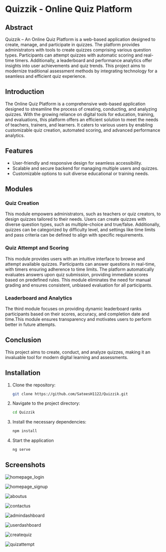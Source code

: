 # Quizzik - Online Quiz Platform

## Abstract
Quizzik – An Online Quiz Platform is a web-based application designed to create, manage, and participate in quizzes. The platform provides administrators with tools to create quizzes comprising various question types. Participants can attempt quizzes with automatic scoring and real-time timers. Additionally, a leaderboard and performance analytics offer insights into user achievements and quiz trends. This project aims to modernize traditional assessment methods by integrating technology for a seamless and efficient quiz experience.

## Introduction
The Online Quiz Platform is a comprehensive web-based application designed to streamline the process of creating, conducting, and analyzing quizzes. With the growing reliance on digital tools for education, training, and evaluations, this platform offers an efficient solution to meet the needs of teachers, trainers, and learners. It caters to various users by enabling customizable quiz creation, automated scoring, and advanced performance analytics.

## Features
- User-friendly and responsive design for seamless accessibility.
- Scalable and secure backend for managing multiple users and quizzes.
- Customizable options to suit diverse educational or training needs.

## Modules
### Quiz Creation
This module empowers administrators, such as teachers or quiz creators, to design quizzes tailored to their needs. Users can create quizzes with diverse question types, such as multiple-choice and true/false. Additionally, quizzes can be categorized by difficulty level, and settings like time limits and pass criteria can be defined to align with specific requirements.

### Quiz Attempt and Scoring
This module provides users with an intuitive interface to browse and attempt available quizzes. Participants can answer questions in real-time, with timers ensuring adherence to time limits. The platform automatically evaluates answers upon quiz submission, providing immediate scores based on predefined rules. This module eliminates the need for manual grading and ensures consistent, unbiased evaluation for all participants.

### Leaderboard and Analytics
The third module focuses on providing dynamic leaderboard ranks participants based on their scores, accuracy, and completion date and time.This module ensures transparency and motivates users to perform better in future attempts.

## Conclusion
This project aims to create, conduct, and analyze quizzes, making it an invaluable tool for modern digital learning and assessments.

## Installation
1. Clone the repository:
   ```bash
   git clone https://github.com/SateesH1122/Quizzik.git
2. Navigate to the project directory:
   ```bash
   cd Quizzik
3. Install the necessary dependencies:
   ```bash
   npm install
4. Start the application
   ```bash
   ng serve
## Screenshots
![homepage_login](https://github.com/user-attachments/assets/0cd614e1-f2ca-45d2-ab27-e53df7d0ffcf)

![homepage_signup](https://github.com/user-attachments/assets/c042840b-f7a3-4fef-9742-3c17952b51c8)

![aboutus](https://github.com/user-attachments/assets/5ab84f27-7d4d-4e6f-ab85-257b65ee2712)

![contactus](https://github.com/user-attachments/assets/71c8a46d-be08-464e-9619-1fca9e94f684)

![admindashboard](https://github.com/user-attachments/assets/42069037-ba96-47a7-9421-873f9229c2ec)

![userdashboard](https://github.com/user-attachments/assets/0d16ff57-6e29-4e4c-be53-b6d12cfdb0b3)

![createquiz](https://github.com/user-attachments/assets/237f5446-27da-4131-85b6-f8152cbc4e6c)

![quizattempt](https://github.com/user-attachments/assets/72399906-f693-4ba2-9217-51f0951de812)

